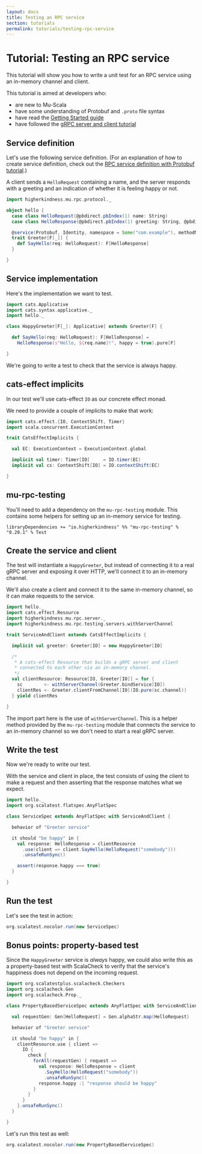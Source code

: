 ```yaml
---
layout: docs
title: Testing an RPC service
section: tutorials
permalink: tutorials/testing-rpc-service
---
```


# Tutorial: Testing an RPC service

This tutorial will show you how to write a unit test for an RPC service using an
in-memory channel and client.

This tutorial is aimed at developers who:

* are new to Mu-Scala
* have some understanding of Protobuf and `.proto` file syntax
* have read the [Getting Started guide](../getting-started)
* have followed the [gRPC server and client tutorial](grpc-server-client)

## Service definition

Let's use the following service definition. (For an explanation of how to create
service definition, check out the [RPC service definition with Protobuf
tutorial](service-definition/protobuf).)

A client sends a `HelloRequest` containing a name, and the server responds with
a greeting and an indication of whether it is feeling happy or not.

```scala mdoc:silent
import higherkindness.mu.rpc.protocol._

object hello {
  case class HelloRequest(@pbdirect.pbIndex(1) name: String)
  case class HelloResponse(@pbdirect.pbIndex(1) greeting: String, @pbdirect.pbIndex(2) happy: Boolean)

  @service(Protobuf, Identity, namespace = Some("com.example"), methodNameStyle = Capitalize)
  trait Greeter[F[_]] {
    def SayHello(req: HelloRequest): F[HelloResponse]
  }

}
```

## Service implementation

Here's the implementation we want to test.

```scala mdoc:silent
import cats.Applicative
import cats.syntax.applicative._
import hello._

class HappyGreeter[F[_]: Applicative] extends Greeter[F] {

  def SayHello(req: HelloRequest): F[HelloResponse] =
    HelloResponse(s"Hello, ${req.name}!", happy = true).pure[F]

}
```

We're going to write a test to check that the service is always happy.

## cats-effect implicits

In our test we'll use cats-effect `IO` as our concrete effect monad.

We need to provide a couple of implicits to make that work:

```scala mdoc:silent
import cats.effect.{IO, ContextShift, Timer}
import scala.concurrent.ExecutionContext

trait CatsEffectImplicits {

  val EC: ExecutionContext = ExecutionContext.global

  implicit val timer: Timer[IO]     = IO.timer(EC)
  implicit val cs: ContextShift[IO] = IO.contextShift(EC)

}
```

## mu-rpc-testing

You'll need to add a dependency on the `mu-rpc-testing` module. This contains
some helpers for setting up an in-memory service for testing.

[comment]: # (Start Replace)

```
libraryDependencies += "io.higherkindness" %% "mu-rpc-testing" % "0.20.1" % Test
```

[comment]: # (End Replace)

## Create the service and client

The test will instantiate a `HappyGreeter`, but instead of connecting it to a
real gRPC server and exposing it over HTTP, we'll connect it to an in-memory
channel.

We'll also create a client and connect it to the same in-memory channel, so it
can make requests to the service.

```scala mdoc:silent
import hello._
import cats.effect.Resource
import higherkindness.mu.rpc.server._
import higherkindness.mu.rpc.testing.servers.withServerChannel

trait ServiceAndClient extends CatsEffectImplicits {

  implicit val greeter: Greeter[IO] = new HappyGreeter[IO]

  /*
   * A cats-effect Resource that builds a gRPC server and client
   * connected to each other via an in-memory channel.
   */
  val clientResource: Resource[IO, Greeter[IO]] = for {
    sc        <- withServerChannel(Greeter.bindService[IO])
    clientRes <- Greeter.clientFromChannel[IO](IO.pure(sc.channel))
  } yield clientRes

}
```

The import part here is the use of `withServerChannel`. This is a helper method
provided by the `mu-rpc-testing` module that connects the service to an
in-memory channel so we don't need to start a real gRPC server.

## Write the test

Now we're ready to write our test.

With the service and client in place, the test consists of using the client to
make a request and then asserting that the response matches what we expect.

```scala mdoc:silent
import hello._
import org.scalatest.flatspec.AnyFlatSpec

class ServiceSpec extends AnyFlatSpec with ServiceAndClient {

  behavior of "Greeter service"

  it should "be happy" in {
    val response: HelloResponse = clientResource
      .use(client => client.SayHello(HelloRequest("somebody")))
      .unsafeRunSync()

    assert(response.happy === true)
  }

}
```

## Run the test

Let's see the test in action:

```scala mdoc
org.scalatest.nocolor.run(new ServiceSpec)
```

## Bonus points: property-based test

Since the `HappyGreeter` service is *always* happy, we could also write this as
a property-based test with ScalaCheck to verify that the service's happiness
does not depend on the incoming request.

```scala mdoc:silent
import org.scalatestplus.scalacheck.Checkers
import org.scalacheck.Gen
import org.scalacheck.Prop._

class PropertyBasedServiceSpec extends AnyFlatSpec with ServiceAndClient with Checkers {

  val requestGen: Gen[HelloRequest] = Gen.alphaStr.map(HelloRequest)

  behavior of "Greeter service"

  it should "be happy" in {
    clientResource.use { client =>
      IO {
        check {
          forAll(requestGen) { request =>
            val response: HelloResponse = client
              .SayHello(HelloRequest("somebody"))
              .unsafeRunSync()
            response.happy :| "response should be happy"
          }
        }
      }
    }.unsafeRunSync()
  }

}
```

Let's run this test as well:

```scala mdoc
org.scalatest.nocolor.run(new PropertyBasedServiceSpec)
```
